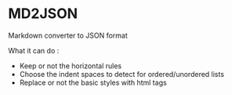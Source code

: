# MD2JSON

Markdown converter to JSON format

What it can do :

- Keep or not the horizontal rules
- Choose the indent spaces to detect for ordered/unordered lists
- Replace or not the basic styles with html tags
